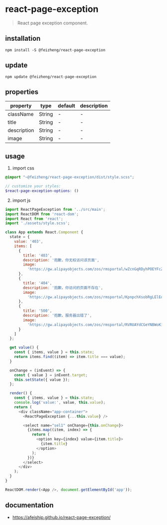 # react-page-exception
> React page exception component.

## installation
```shell
npm install -S @feizheng/react-page-exception
```

## update
```shell
npm update @feizheng/react-page-exception
```

## properties
| property    | type   | default | description |
| ----------- | ------ | ------- | ----------- |
| className   | String | -       | -           |
| title       | String | -       | -           |
| description | String | -       | -           |
| image       | String | -       | -           |

## usage
1. import css
  ```scss
  @import "~@feizheng/react-page-exception/dist/style.scss";

  // customize your styles:
  $react-page-exception-options: ()
  ```
2. import js
  ```js
  import ReactPageException from '../src/main';
  import ReactDOM from 'react-dom';
  import React from 'react';
  import './assets/style.scss';

  class App extends React.Component {
    state = {
      value: '403',
      items: [
        {
          title: '403',
          description: '抱歉，你无权访问该页面',
          image:
            'https://gw.alipayobjects.com/zos/rmsportal/wZcnGqRDyhPOEYFcZDnb.svg'
        },
        {
          title: '404',
          description: '抱歉，你访问的页面不存在',
          image:
            'https://gw.alipayobjects.com/zos/rmsportal/KpnpchXsobRgLElEozzI.svg'
        },
        {
          title: '500',
          description: '抱歉，服务器出错了',
          image:
            'https://gw.alipayobjects.com/zos/rmsportal/RVRUAYdCGeYNBWoKiIwB.svg'
        }
      ]
    };

    get value() {
      const { items, value } = this.state;
      return items.find((item) => item.title === value);
    }

    onChange = (inEvent) => {
      const { value } = inEvent.target;
      this.setState({ value });
    };

    render() {
      const { items, value } = this.state;
      console.log('value:', value, this.value);
      return (
        <div className="app-container">
          <ReactPageException {...this.value} />

          <select name="sel1" onChange={this.onChange}>
            {items.map((item, index) => {
              return (
                <option key={index} value={item.title}>
                  {item.title}
                </option>
              );
            })}
          </select>
        </div>
      );
    }
  }

  ReactDOM.render(<App />, document.getElementById('app'));
  ```

## documentation
- https://afeiship.github.io/react-page-exception/
